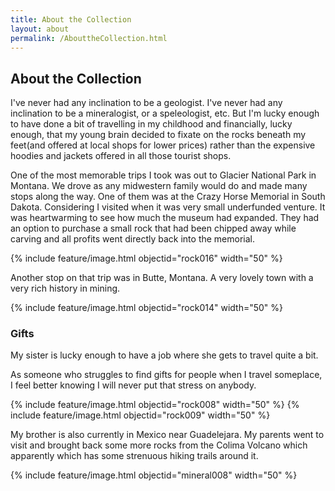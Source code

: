 ```yaml
---
title: About the Collection
layout: about
permalink: /AbouttheCollection.html
---
```

## About the Collection 

I've never had any inclination to be a geologist. I've never had any inclination to be a mineralogist, or a speleologist, etc. But I'm lucky enough to have done a bit of travelling in my childhood and financially, lucky enough, that my young brain decided to fixate on the rocks beneath my feet(and offered at local shops for lower prices) rather than the expensive hoodies and jackets offered in all those tourist shops. 

One of the most memorable trips I took was out to Glacier National Park in Montana. We drove as any midwestern family would do and made many stops along the way. One of them was at the Crazy Horse Memorial in South Dakota. Considering I visited when it was very small underfunded venture. It was heartwarming to see how much the museum had expanded. They had an option to purchase a small rock that had been chipped away while carving and all profits went directly back into the memorial. 

{% include feature/image.html objectid="rock016" width="50" %}

Another stop on that trip was in Butte, Montana. A very lovely town with a very rich history in mining.  

{% include feature/image.html objectid="rock014" width="50" %}

### Gifts
My sister is lucky enough to have a job where she gets to travel quite a bit. 

As someone who struggles to find gifts for people when I travel someplace, I feel better knowing I will never put that stress on anybody. 

{% include feature/image.html objectid="rock008" width="50" %} {% include feature/image.html objectid="rock009" width="50" %}

My brother is also currently in Mexico near Guadelejara. My parents went to visit and brought back some more rocks from the Colima Volcano which apparently which has some strenuous hiking trails around it. 

{% include feature/image.html objectid="mineral008" width="50" %}



